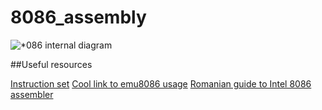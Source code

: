 # 8086_assembly

![*086 internal diagram](https://i.ytimg.com/vi/GpmX5q6wQpM/hqdefault.jpg)


##Useful resources

[Instruction set](https://faculty.kfupm.edu.sa/COE/shazli/coe205/Help/8086_instruction_set.html#INTO)
[Cool link to emu8086 usage](http://www.uobabylon.edu.iq/eprints/publication_1_26408_35.pdf)
[Romanian guide to Intel 8086 assembler](http://www.itcsolutions.eu/2010/02/04/tutorial-limbaj-de-asamblare-assembler-intel-8086-%E2%80%93-partea-2-%E2%80%93-prima-aplicatie/)


